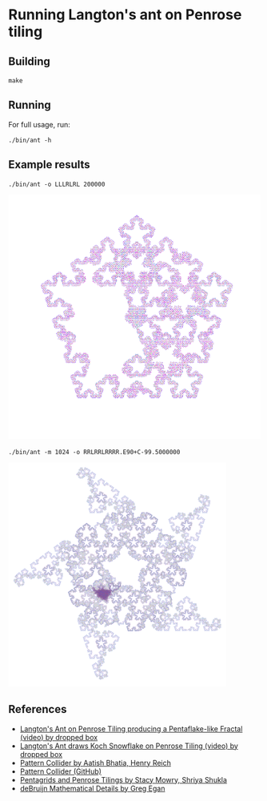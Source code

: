 # Running Langton's ant on Penrose tiling

## Building

```
make
```

## Running

For full usage, run:

```
./bin/ant -h
```

## Example results

```
./bin/ant -o LLLRLRL 200000
```

![LLLRLRL.A0+B0.200000.png](example/LLLRLRL.A0+B0.200000.png)

```
./bin/ant -m 1024 -o RRLRRLRRRR.E90+C-99.5000000
```

![RRLRRLRRRR.E90+C-99.5000000.png](example/RRLRRLRRRR.E90+C-99.5000000.png)

## References

- [Langton's Ant on Penrose Tiling producing a Pentaflake-like Fractal (video) by dropped box](https://www.youtube.com/watch?v=vUdfcftF5cM)
- [Langton's Ant draws Koch Snowflake on Penrose Tiling (video) by dropped box](https://www.youtube.com/watch?v=D72Op1Z_VFQ)
- [Pattern Collider by Aatish Bhatia, Henry Reich](https://aatishb.com/patterncollider/)
- [Pattern Collider (GitHub)](https://github.com/aatishb/patterncollider)
- [Pentagrids and Penrose Tilings by Stacy Mowry, Shriya Shukla](https://web.williams.edu/Mathematics/sjmiller/public_html/hudson/HRUMC-Mowry&Shukla_Pentagrids%20and%20Penrose.pdf)
- [deBruijn Mathematical Details by Greg Egan](https://www.gregegan.net/APPLETS/12/deBruijnNotes.html)
